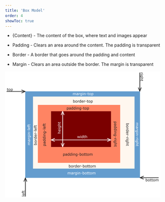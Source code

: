 ```yaml
---
title: 'Box Model'
order: 4
showToc: true
---
```


- {Content} - The content of the box, where text and images appear

- Padding - Clears an area around the content. The padding is transparent
- Border - A border that goes around the padding and content

- Margin - Clears an area outside the border. The margin is transparent


![box model](box-model.png)